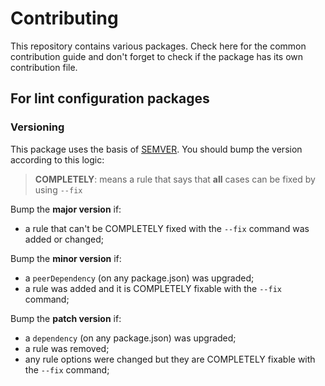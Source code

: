 Contributing
============

This repository contains various packages. Check here for the common
contribution guide and don't forget to check if the package has its own
contribution file.

For lint configuration packages
-------------------------------

### Versioning

This package uses the basis of [SEMVER](https://semver.org/). You should bump
the version according to this logic:

> **COMPLETELY**: means a rule that says that **all** cases can be fixed by using `--fix`

Bump the **major version** if:
- a rule that can't be COMPLETELY fixed with the `--fix` command was added or changed;

Bump the **minor version** if:
- a `peerDependency` (on any package.json) was upgraded;
- a rule was added and it is COMPLETELY fixable with the `--fix` command;

Bump the **patch version** if:
- a `dependency` (on any package.json) was upgraded;
- a rule was removed;
- any rule options were changed but they are COMPLETELY fixable with the `--fix` command;
